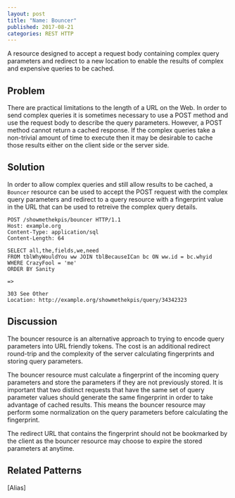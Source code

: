 ```yaml
---
layout: post
title: "Name: Bouncer"
published: 2017-08-21
categories: REST HTTP
---
```

A resource designed to accept a request body containing complex query parameters and redirect to a new location to enable the results of complex and expensive queries to be cached.

## Problem
There are practical limitations to the length of a URL on the Web. In order to send complex queries it is sometimes necessary to use a POST method and use the request body to describe the query parameters.  However, a POST method cannot return a cached response.  If the complex queries take a non-trivial amount of time to execute then it may be desirable to cache those results either on the client side or the server side.

## Solution
In order to allow complex queries and still allow results to be cached, a `Bouncer` resource can be used to accept the POST request with the complex query parameters and redirect to a query resource with a fingerprint value in the URL that can be used to retreive the complex query details.

```
POST /showmethekpis/bouncer HTTP/1.1
Host: example.org
Content-Type: application/sql
Content-Length: 64

SELECT all,the,fields,we,need
FROM tblWhyWouldYou ww JOIN tblBecauseICan bc ON ww.id = bc.whyid
WHERE CrazyFool = 'me'
ORDER BY Sanity

=>

303 See Other
Location: http://example.org/showmethekpis/query/34342323
```


## Discussion
The bouncer resource is an alternative approach to trying to encode query parameters into URL friendly tokens. The cost is an additional redirect round-trip and the complexity of the server calculating fingerprints and storing query parameters.  

The bouncer resource must calculate a fingerprint of the incoming query parameters and store the parameters if they are not previously stored.  It is important that two distinct requests that have the same set of query parameter values should generate the same fingerprint in order to take advantage of cached results. This means the bouncer resource may perform some normalization on the query parameters before calculating the fingerprint.

The redirect URL that contains the fingerprint should not be bookmarked by the client as the bouncer resource may choose to expire the stored parameters at anytime.

## Related Patterns
[Alias]